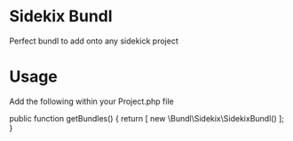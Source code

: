 Sidekix Bundl
=========

Perfect bundl to add onto any sidekick project


Usage
======

Add the following within your Project.php file

  public function getBundles()
  {
    return [
      new \Bundl\Sidekix\SidekixBundl()
    ];
  }
